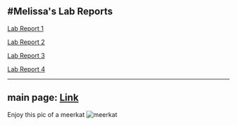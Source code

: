#Melissa's Lab Reports
---
[Lab Report 1](lab-report-1-week-2.html)

[Lab Report 2](https://melissaesantos.github.io/cse15l-lab-reports/lab-report-2-week-4.html)

[Lab Report 3](https://melissaesantos.github.io/cse15l-lab-reports/lab-report-3-week-6.html)

[Lab Report 4](https://melissaesantos.github.io/cse15l-lab-reports/lab-report-4-week-8.html)

---
main page:
[Link]( https://melissaesantos.github.io/cse15l-lab-reports/)
---

Enjoy this pic of a meerkat
![meerkat](https://user-images.githubusercontent.com/91588097/149413784-3a3f8c7a-522b-4619-b28a-fe4f3c59c2f0.jpeg)

